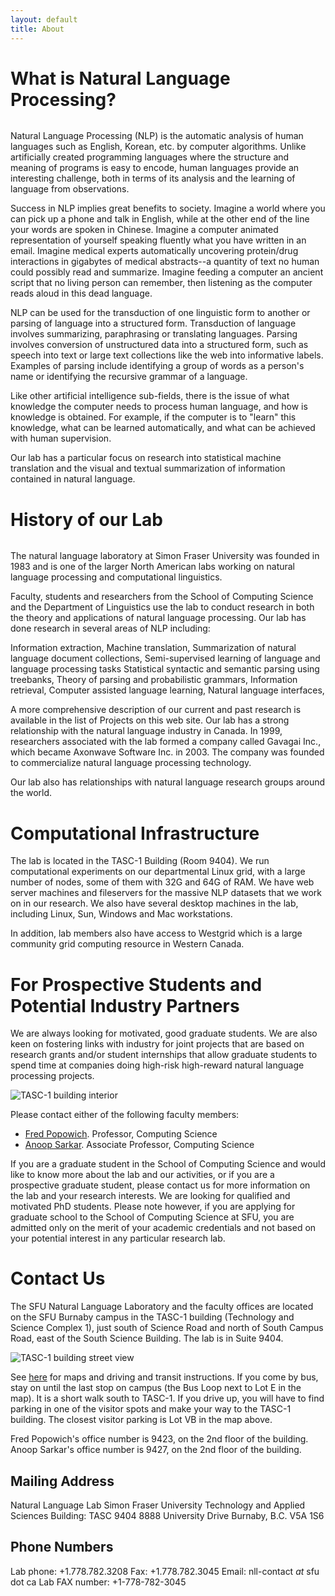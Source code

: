 ```yaml
---
layout: default
title: About
---
```


<!-- For contact information, see the "contact":{{ site.baseurl }}contact page. -->

What is Natural Language Processing?
====================================

<img src="{{ site.baseurl }}/images/oldsite/natlang1-150x122.jpg" alt="" class="pull-right" />

Natural Language Processing (NLP) is the automatic analysis of human languages such as English, Korean, etc. by computer algorithms. Unlike artificially created programming languages where the structure and meaning of programs is easy to encode, human languages provide an interesting challenge, both in terms of its analysis and the learning of language from observations.

Success in NLP implies great benefits to society. Imagine a world where you can pick up a phone and talk in English, while at the other end of the line your words are spoken in Chinese. Imagine a computer animated representation of yourself speaking fluently what you have written in an email. Imagine medical experts automatically uncovering protein/drug interactions in gigabytes of medical abstracts--a quantity of text no human could possibly read and summarize. Imagine feeding a computer an ancient script that no living person can remember, then listening as the computer reads aloud in this dead language.

NLP can be used for the transduction of one linguistic form to another or parsing of language into a structured form. Transduction of language involves summarizing, paraphrasing or translating languages. Parsing involves conversion of unstructured data into a structured form, such as speech into text or large text collections like the web into informative labels. Examples of parsing include identifying a group of words as a person's name or identifying the recursive grammar of a language.

Like other artificial intelligence sub-fields, there is the issue of what knowledge the computer needs to process human language, and how is knowledge is obtained. For example, if the computer is to "learn" this knowledge, what can be learned automatically, and what can be achieved with human supervision.

Our lab has a particular focus on research into statistical machine translation and the visual and textual summarization of information contained in natural language.

History of our Lab
==================

<img src="{{ site.baseurl }}/images/oldsite/natlang2-150x124.jpg" alt="" class="pull-right" />

The natural language laboratory at Simon Fraser University was founded in 1983 and is one of the larger North American labs working on natural language processing and computational linguistics.

Faculty, students and researchers from the School of Computing Science and the Department of Linguistics use the lab to conduct research in both the theory and applications of natural language processing. Our lab has done research in several areas of NLP including:

Information extraction,
Machine translation,
Summarization of natural language document collections,
Semi-supervised learning of language and language processing tasks
Statistical syntactic and semantic parsing using treebanks,
Theory of parsing and probabilistic grammars,
Information retrieval,
Computer assisted language learning,
Natural language interfaces,

A more comprehensive description of our current and past research is available in the list of Projects on this web site. Our lab has a strong relationship with the natural language industry in Canada. In 1999, researchers associated with the lab formed a company called Gavagai Inc., which became Axonwave Software Inc. in 2003. The company was founded to commercialize natural language processing technology.

Our lab also has relationships with natural language research groups around the world.

Computational Infrastructure
============================

The lab is located in the TASC-1 Building (Room 9404). We run computational experiments on our departmental Linux grid, with a large number of nodes, some of them with 32G and 64G of RAM. We have web server machines and fileservers for the massive NLP datasets that we work on in our research. We also have several desktop machines in the lab, including Linux, Sun, Windows and Mac workstations.

In addition, lab members also have access to Westgrid which is a large community grid computing resource in Western Canada.

For Prospective Students and Potential Industry Partners
========================================================

We are always looking for motivated, good graduate students. We are also keen on fostering links with industry for joint projects that are based on research grants and/or student internships that allow graduate students to spend time at companies doing high-risk high-reward natural language processing projects.

<img src="{{ site.baseurl }}/images/oldsite/tasc1-clerestory-sm-150x150.jpg" title="TASC-1 building interior" alt="TASC-1 building interior" class="pull-right" />

Please contact either of the following faculty members:

-   [Fred Popowich](http://www.cs.sfu.ca/~popowich). Professor, Computing Science
-   [Anoop Sarkar](http://www.cs.sfu.ca/~anoop). Associate Professor, Computing Science

If you are a graduate student in the School of Computing Science and would like to know more about the lab and our activities, or if you are a prospective graduate student, please contact us for more information on the lab and your research interests. We are looking for qualified and motivated PhD students. Please note however, if you are applying for graduate school to the School of Computing Science at SFU, you are admitted only on the merit of your academic credentials and not based on your potential interest in any particular research lab.

Contact Us
==========

The SFU Natural Language Laboratory and the faculty offices are located on the SFU Burnaby campus in the TASC-1 building (Technology and Science Complex 1), just south of Science Road and north of South Campus Road, east of the South Science Building. The lab is in Suite 9404.

<img src="{{ site.baseurl }}/images/oldsite/tasc1fromthestreetsfusere9-150x150.jpg" title="TASC-1 building street view" alt="TASC-1 building street view" class="pull-right" />

See [here](http://www.sfu.ca/content/sfu/sub/about/maps-and-directions/burnaby.html) for maps and driving and transit instructions. If you come by bus, stay on until the last stop on campus (the Bus Loop next to Lot E in the map). It is a short walk south to TASC-1. If you drive up, you will have to find parking in one of the visitor spots and make your way to the TASC-1 building. The closest visitor parking is Lot VB in the map above.

Fred Popowich's office number is 9423, on the 2nd floor of the building. Anoop Sarkar's office number is 9427, on the 2nd floor of the building.

Mailing Address
---------------

Natural Language Lab
Simon Fraser University
Technology and Applied Sciences Building: TASC 9404
8888 University Drive
Burnaby, B.C. V5A 1S6

Phone Numbers
-------------

Lab phone: +1.778.782.3208
Fax: +1.778.782.3045
Email: nll-contact *at* sfu dot ca
Lab FAX number: +1-778-782-3045
